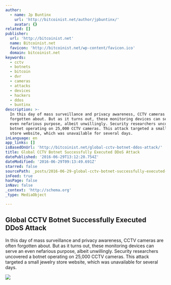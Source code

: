 ```yaml
---
author:
  - name: Jp Buntinx
    url: 'http://bitcoinist.net/author/jpbuntinx/'
    avatar: {}
related: []
publisher:
  url: 'http://bitcoinist.net'
  name: Bitcoinist.net
  favicon: 'http://bitcoinist.net/wp-content/favicon.ico'
  domain: bitcoinist.net
keywords:
  - cctv
  - botnets
  - bitcoin
  - dvr
  - cameras
  - attacks
  - devices
  - hackers
  - ddos
  - buntinx
description: >-
  In this day of mass surveillance and privacy awareness, CCTV cameras are often
  forgotten about. But as it turns out, these monitoring devices can serve an
  even nefarious purpose, albeit unwillingly. Security researchers uncovered a
  botnet operating on 25,000 CCTV cameras. This attack targeted a small jewelry
  store website, which was unavailable for several days.
inLanguage: en
app_links: []
isBasedOnUrl: 'http://bitcoinist.net/global-cctv-botnet-ddos-attack/'
title: Global CCTV Botnet Successfully Executed DDoS Attack
datePublished: '2016-06-29T13:12:20.754Z'
dateModified: '2016-06-29T09:13:49.691Z'
starred: false
sourcePath: _posts/2016-06-29-global-cctv-botnet-successfully-executed-ddos-attack.md
inFeed: true
hasPage: false
inNav: false
_context: 'http://schema.org'
_type: MediaObject

---
```

<article style=""><h1>Global CCTV Botnet Successfully Executed DDoS Attack</h1><p>In this day of mass surveillance and privacy awareness, CCTV cameras are often forgotten about. But as it turns out, these monitoring devices can serve an even nefarious purpose, albeit unwillingly. Security researchers uncovered a botnet operating on 25,000 CCTV cameras. This attack targeted a small jewelry store website, which was unavailable for several days.</p><img src="http://bitcoinist.net/wp-content/uploads/2016/06/shutterstock_291897773.jpg" /></article>
